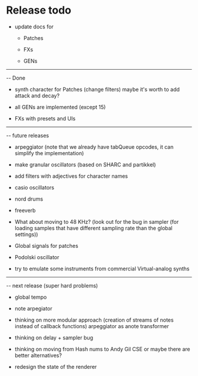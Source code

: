 Release todo
============================

* update docs for 

    * Patches

    * FXs

    * GENs

----------------------------------------
-- Done

* synth character for Patches (change filters)  maybe it's worth to add attack and decay?

* all GENs are implemented (except 15)

* FXs with presets and UIs

------------------------------
-- future releases

* arpeggiator (note that we already have tabQueue opcodes, it can simplify the implementation)

* make granular oscillators (based on SHARC and partikkel)

* add filters with adjectives for character names

* casio oscillators

* nord drums

* freeverb

* What about moving to 48 KHz? (look out for the bug in sampler (for loading samples that have different sampling rate than the global settings))

* Global signals for patches

* Podolski oscillator

* try to emulate some instruments from commercial Virtual-analog synths

------------------------------
-- next release (super hard problems)

* global tempo

* note arpegiator

* thinking on more modular approach (creation of streams of notes instead of callback functions)
   arpeggiator as anote transformer

* thinking on delay + sampler bug 

* thinking on moving from Hash nums to Andy Gil CSE or maybe there are better alternatives?

* redesign the state of the renderer